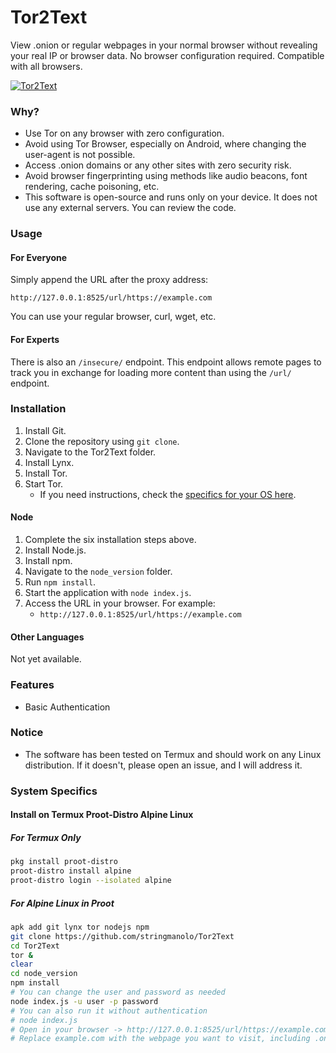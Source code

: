 # Tor2Text

View .onion or regular webpages in your normal browser without revealing your real IP or browser data. No browser configuration required. Compatible with all browsers.  
  
[![Tor2Text](https://img.youtube.com/vi/HNmHtUO6tF4/hqdefault.jpg)](https://www.youtube.com/watch?v=HNmHtUO6tF4)
  
### Why?

- Use Tor on any browser with zero configuration.
- Avoid using Tor Browser, especially on Android, where changing the user-agent is not possible.
- Access .onion domains or any other sites with zero security risk.
- Avoid browser fingerprinting using methods like audio beacons, font rendering, cache poisoning, etc.
- This software is open-source and runs only on your device. It does not use any external servers. You can review the code.

### Usage

#### For Everyone

Simply append the URL after the proxy address:

```http
http://127.0.0.1:8525/url/https://example.com
```

You can use your regular browser, curl, wget, etc.

#### For Experts

There is also an `/insecure/` endpoint. This endpoint allows remote pages to track you in exchange for loading more content than using the `/url/` endpoint.

### Installation

1. Install Git.
2. Clone the repository using `git clone`.
3. Navigate to the Tor2Text folder.
4. Install Lynx.
5. Install Tor.
6. Start Tor.
   - If you need instructions, check the [specifics for your OS here](https://github.com/StringManolo/Tor2Text/#system-specifics).

#### Node

1. Complete the six installation steps above.
2. Install Node.js.
3. Install npm.
4. Navigate to the `node_version` folder.
5. Run `npm install`.
6. Start the application with `node index.js`.
7. Access the URL in your browser. For example:
   - `http://127.0.0.1:8525/url/https://example.com`

#### Other Languages

Not yet available.

### Features

- Basic Authentication

### Notice

- The software has been tested on Termux and should work on any Linux distribution. If it doesn't, please open an issue, and I will address it.

### System Specifics

#### Install on Termux Proot-Distro Alpine Linux

##### For Termux Only

```bash
pkg install proot-distro
proot-distro install alpine
proot-distro login --isolated alpine
```

##### For Alpine Linux in Proot

```bash
apk add git lynx tor nodejs npm
git clone https://github.com/stringmanolo/Tor2Text
cd Tor2Text
tor &
clear
cd node_version
npm install
# You can change the user and password as needed
node index.js -u user -p password
# You can also run it without authentication
# node index.js
# Open in your browser -> http://127.0.0.1:8525/url/https://example.com
# Replace example.com with the webpage you want to visit, including .onion URLs
```

